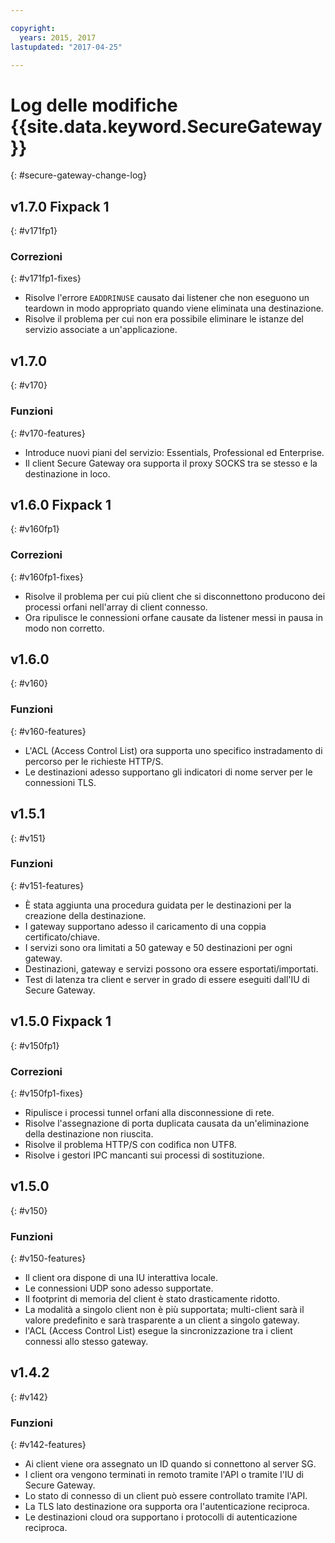 ```yaml
---

copyright:
  years: 2015, 2017
lastupdated: "2017-04-25"

---
```


# Log delle modifiche {{site.data.keyword.SecureGateway}}
{: #secure-gateway-change-log}

## v1.7.0 Fixpack 1
{: #v171fp1}

### Correzioni
{: #v171fp1-fixes}

- Risolve l'errore `EADDRINUSE` causato dai listener che non eseguono un teardown in modo appropriato quando viene eliminata una destinazione.
- Risolve il problema per cui non era possibile eliminare le istanze del servizio associate a un'applicazione.

## v1.7.0
{: #v170}

### Funzioni
{: #v170-features}

- Introduce nuovi piani del servizio: Essentials, Professional ed Enterprise.
- Il client Secure Gateway ora supporta il proxy SOCKS tra se stesso e la destinazione in loco.

## v1.6.0 Fixpack 1
{: #v160fp1}

### Correzioni
{: #v160fp1-fixes}

- Risolve il problema per cui più client che si disconnettono producono dei processi orfani nell'array di client connesso.
- Ora ripulisce le connessioni orfane causate da listener messi in pausa in modo non corretto.

## v1.6.0
{: #v160}

### Funzioni
{: #v160-features}

- L'ACL (Access Control List) ora supporta uno specifico instradamento di percorso per le richieste HTTP/S.
- Le destinazioni adesso supportano gli indicatori di nome server per le connessioni TLS.

## v1.5.1
{: #v151}

### Funzioni
{: #v151-features}

- È stata aggiunta una procedura guidata per le destinazioni per la creazione della destinazione.
- I gateway supportano adesso il caricamento di una coppia certificato/chiave.
- I servizi sono ora limitati a 50 gateway e 50 destinazioni per ogni gateway.
- Destinazioni, gateway e servizi possono ora essere esportati/importati.
- Test di latenza tra client e server in grado di essere eseguiti dall'IU di Secure Gateway.

## v1.5.0 Fixpack 1
{: #v150fp1}

### Correzioni
{: #v150fp1-fixes}

- Ripulisce i processi tunnel orfani alla disconnessione di rete.
- Risolve l'assegnazione di porta duplicata causata da un'eliminazione della destinazione non riuscita.
- Risolve il problema HTTP/S con codifica non UTF8.
- Risolve i gestori IPC mancanti sui processi di sostituzione.

## v1.5.0
{: #v150}

### Funzioni
{: #v150-features}

- Il client ora dispone di una IU interattiva locale.
- Le connessioni UDP sono adesso supportate.
- Il footprint di memoria del client è stato drasticamente ridotto.
- La modalità a singolo client non è più supportata; multi-client sarà il valore predefinito e sarà trasparente a un client a singolo gateway.
- l'ACL (Access Control List) esegue la sincronizzazione tra i client connessi allo stesso gateway.

## v1.4.2
{: #v142}

### Funzioni
{: #v142-features}

- Ai client viene ora assegnato un ID quando si connettono al server SG.
- I client ora vengono terminati in remoto tramite l'API o tramite l'IU di Secure Gateway.
- Lo stato di connesso di un client può essere controllato tramite l'API.
- La TLS lato destinazione ora supporta ora l'autenticazione reciproca.
- Le destinazioni cloud ora supportano i protocolli di autenticazione reciproca.
